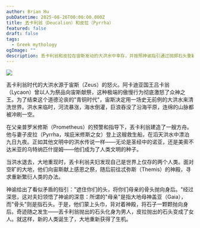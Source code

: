 ```yaml
---
author: Brian Hu
pubDatetime: 2025-08-26T00:00:00.000Z
title: 丟卡利翁（Deucalion）和皮拉（Pyrrha）
featured: false
draft: false
tags:
  - Greek mythology
ogImage: ""
description: 丢卡利翁和皮拉在宙斯发动的大洪水中幸存，并按照神谕指引通过抛掷石头重新创造了人类，成为新世界的始祖。
---
```


![](@/assets/images/Peter_Paul_Rubens_-_Deucalion_and_Pyrrha,_1636.jpg)


丟卡利翁时代的大洪水源于宙斯（Zeus）的怒火。阿卡迪亚国王吕卡翁（Lycaon）曾以人为祭品向宙斯献祭，这种极端的傲慢行为彻底激怒了众神之王。为了结束这个道德沦丧的"青铜时代"，宙斯决定用一场史无前例的大洪水来清洗世界。洪水来临时，河流暴涨，海水倒灌，巨浪吞没了沿海平原，连绵的山脉都被冲刷一空。

在父亲普罗米修斯（Prometheus）的预警和指导下，丟卡利翁建造了一艘方舟。他与妻子皮拉（Pyrrha，埃庇米修斯之女）登上这艘救生船，在滔天洪水中漂泊九日九夜。正如其他文明中的洪水传说一样——无论是圣经中的诺亚，还是美索不达米亚的乌特纳匹什提姆——他们成为了人类文明的种子。

当洪水退去，大地重现时，丟卡利翁夫妇发现自己是世界上仅存的两个人类。面对空旷的大地，他们向宙斯献上感恩之祭，随后前往忒弥斯（Themis）的神殿，寻求重新繁衍人类的办法。

神谕给出了看似矛盾的指引："遮住你们的头，将你们母亲的骨头抛向身后。"经过深思，这对夫妇领悟了神谕的深意：所谓的"母亲"是指大地母神盖亚（Gaia），而"骨头"则是指石头。于是，他们蒙上头巾，背对着神殿，将石子一颗颗抛向身后。奇迹随之发生——丟卡利翁抛出的石头化身为男人，皮拉抛出的石头变成了女人。就这样，新的人类诞生了，大地重新获得了生机。
